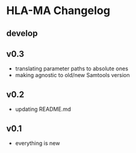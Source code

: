 # HLA-MA Changelog

## develop

## v0.3

* translating parameter paths to absolute ones
* making agnostic to old/new Samtools version

## v0.2

* updating README.md

## v0.1

* everything is new
